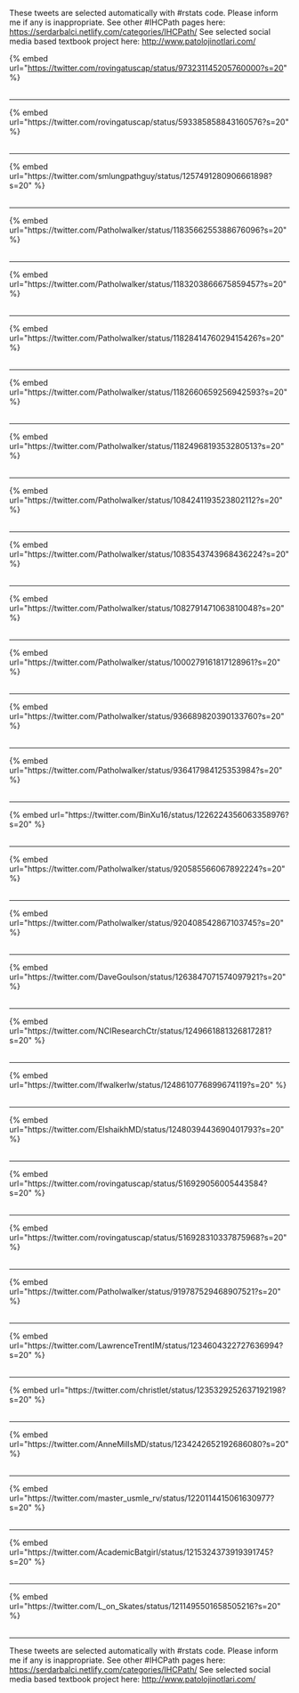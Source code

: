 

These tweets are selected automatically with #rstats code. Please inform me if any is inappropriate.
See other #IHCPath pages here: https://serdarbalci.netlify.com/categories/IHCPath/ 
See selected social media based textbook project here: http://www.patolojinotlari.com/

{% embed url="https://twitter.com/rovingatuscap/status/973231145205760000?s=20" %}<br>
<br>
<hr>
{% embed url="https://twitter.com/rovingatuscap/status/593385858843160576?s=20" %}<br>
<br>
<hr>
{% embed url="https://twitter.com/smlungpathguy/status/1257491280906661898?s=20" %}<br>
<br>
<hr>
{% embed url="https://twitter.com/Patholwalker/status/1183566255388676096?s=20" %}<br>
<br>
<hr>
{% embed url="https://twitter.com/Patholwalker/status/1183203866675859457?s=20" %}<br>
<br>
<hr>
{% embed url="https://twitter.com/Patholwalker/status/1182841476029415426?s=20" %}<br>
<br>
<hr>
{% embed url="https://twitter.com/Patholwalker/status/1182660659256942593?s=20" %}<br>
<br>
<hr>
{% embed url="https://twitter.com/Patholwalker/status/1182496819353280513?s=20" %}<br>
<br>
<hr>
{% embed url="https://twitter.com/Patholwalker/status/1084241193523802112?s=20" %}<br>
<br>
<hr>
{% embed url="https://twitter.com/Patholwalker/status/1083543743968436224?s=20" %}<br>
<br>
<hr>
{% embed url="https://twitter.com/Patholwalker/status/1082791471063810048?s=20" %}<br>
<br>
<hr>
{% embed url="https://twitter.com/Patholwalker/status/1000279161817128961?s=20" %}<br>
<br>
<hr>
{% embed url="https://twitter.com/Patholwalker/status/936689820390133760?s=20" %}<br>
<br>
<hr>
{% embed url="https://twitter.com/Patholwalker/status/936417984125353984?s=20" %}<br>
<br>
<hr>
{% embed url="https://twitter.com/BinXu16/status/1226224356063358976?s=20" %}<br>
<br>
<hr>
{% embed url="https://twitter.com/Patholwalker/status/920585566067892224?s=20" %}<br>
<br>
<hr>
{% embed url="https://twitter.com/Patholwalker/status/920408542867103745?s=20" %}<br>
<br>
<hr>
{% embed url="https://twitter.com/DaveGoulson/status/1263847071574097921?s=20" %}<br>
<br>
<hr>
{% embed url="https://twitter.com/NCIResearchCtr/status/1249661881326817281?s=20" %}<br>
<br>
<hr>
{% embed url="https://twitter.com/lfwalkerlw/status/1248610776899674119?s=20" %}<br>
<br>
<hr>
{% embed url="https://twitter.com/ElshaikhMD/status/1248039443690401793?s=20" %}<br>
<br>
<hr>
{% embed url="https://twitter.com/rovingatuscap/status/516929056005443584?s=20" %}<br>
<br>
<hr>
{% embed url="https://twitter.com/rovingatuscap/status/516928310337875968?s=20" %}<br>
<br>
<hr>
{% embed url="https://twitter.com/Patholwalker/status/919787529468907521?s=20" %}<br>
<br>
<hr>
{% embed url="https://twitter.com/LawrenceTrentIM/status/1234604322727636994?s=20" %}<br>
<br>
<hr>
{% embed url="https://twitter.com/christlet/status/1235329252637192198?s=20" %}<br>
<br>
<hr>
{% embed url="https://twitter.com/AnneMillsMD/status/1234242652192686080?s=20" %}<br>
<br>
<hr>
{% embed url="https://twitter.com/master_usmle_rv/status/1220114415061630977?s=20" %}<br>
<br>
<hr>
{% embed url="https://twitter.com/AcademicBatgirl/status/1215324373919391745?s=20" %}<br>
<br>
<hr>
{% embed url="https://twitter.com/L_on_Skates/status/1211495501658505216?s=20" %}<br>
<br>
<hr>


These tweets are selected automatically with #rstats code. Please inform me if any is inappropriate.
See other #IHCPath pages here: https://serdarbalci.netlify.com/categories/IHCPath/ 
See selected social media based textbook project here: http://www.patolojinotlari.com/

